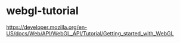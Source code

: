 # webgl-tutorial
https://developer.mozilla.org/en-US/docs/Web/API/WebGL_API/Tutorial/Getting_started_with_WebGL
